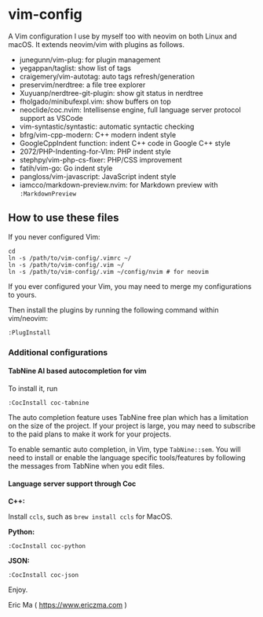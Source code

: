 vim-config
==========

A Vim configuration I use by myself too with neovim on both Linux and macOS. It extends neovim/vim with plugins as follows.

- junegunn/vim-plug: for plugin management
- yegappan/taglist: show list of tags
- craigemery/vim-autotag: auto tags refresh/generation
- preservim/nerdtree: a file tree explorer
- Xuyuanp/nerdtree-git-plugin: show git status in nerdtree
- fholgado/minibufexpl.vim: show buffers on top
- neoclide/coc.nvim: Intellisense engine, full language server protocol support as VSCode
- vim-syntastic/syntastic: automatic syntactic checking
- bfrg/vim-cpp-modern: C++ modern indent style
- GoogleCppIndent function: indent C++ code in Google C++ style
- 2072/PHP-Indenting-for-VIm: PHP indent style
- stephpy/vim-php-cs-fixer: PHP/CSS improvement
- fatih/vim-go: Go indent style
- pangloss/vim-javascript: JavaScript indent style
- iamcco/markdown-preview.nvim: for Markdown preview with `:MarkdownPreview`

## How to use these files

If you never configured Vim:

```
cd
ln -s /path/to/vim-config/.vimrc ~/
ln -s /path/to/vim-config/.vim ~/
ln -s /path/to/vim-config/.vim ~/config/nvim # for neovim
```

If you ever configured your Vim, you may need to merge my configurations to yours.

Then install the plugins by running the following command within vim/neovim:

```
:PlugInstall
```

### Additional configurations

#### TabNine AI based autocompletion for vim

To install it, run

```
:CocInstall coc-tabnine
```

The auto completion feature uses TabNine free plan which has a limitation on the size of the project. If your project is large, you may need to subscribe to the paid plans to make it work for your projects.

To enable semantic auto completion, in Vim, type `TabNine::sem`. You will need to install or enable the language specific tools/features by following the messages from TabNine when you edit files.

#### Language server support through Coc

**C++:**

Install `ccls`, such as `brew install ccls` for MacOS.

**Python:**

```
:CocInstall coc-python
```

**JSON:**

```
:CocInstall coc-json
```

Enjoy.

Eric Ma ( https://www.ericzma.com )

